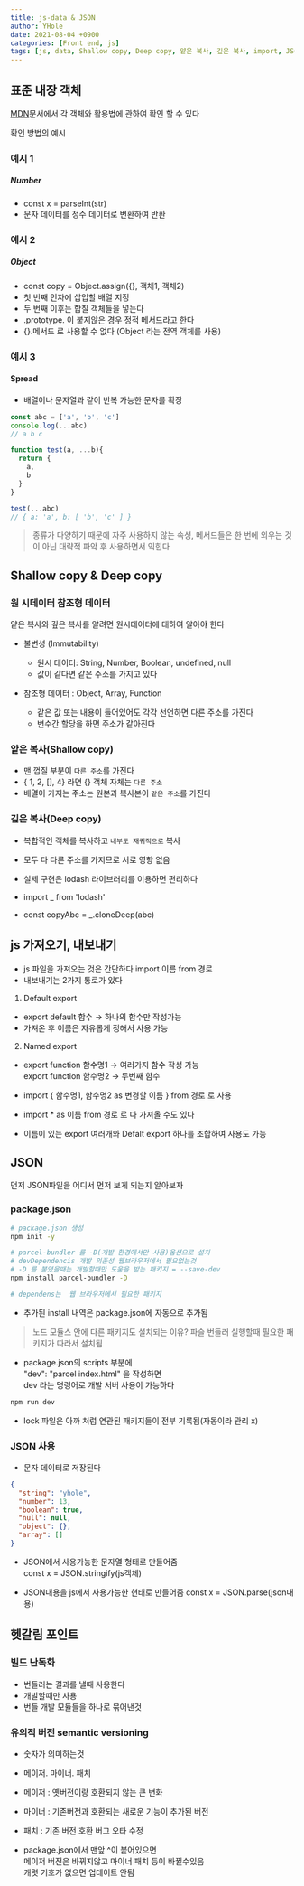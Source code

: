 ```yaml
---
title: js-data & JSON
author: YHole
date: 2021-08-04 +0900
categories: [Front end, js]
tags: [js, data, Shallow copy, Deep copy, 얕은 복사, 깊은 복사, import, JSON]
---
```


## 표준 내장 객체

[MDN](https://developer.mozilla.org/ko/docs/Web/JavaScript/Reference/Global_Objects)문서에서 각 객체와 활용법에 관하여 확인 할 수 있다

확인 방법의 예시

### 예시 1

##### Number

- const x = parseInt(str)
- 문자 데이터를 정수 데이터로 변환하여 반환

### 예시 2

##### Object

- const copy = Object.assign({}, 객체1, 객체2)
- 첫 번째 인자에 삽입할 배열 지정
- 두 번째 이후는 합칠 객체들을 넣는다
- .prototype. 이 붙지않은 경우 정적 메서드라고 한다
- {}.메서드 로 사용할 수 없다 (Object 라는 전역 객체를 사용)


### 예시 3

#### Spread

- 배열이나 문자열과 같이 반복 가능한 문자를 확장

```javascript
const abc = ['a', 'b', 'c']
console.log(...abc)
// a b c

function test(a, ...b){
  return {
    a,
    b
  }
}

test(...abc)
// { a: 'a', b: [ 'b', 'c' ] }
```

> 종류가 다양하기 때문에 자주 사용하지 않는 속성, 메서드들은
> 한 번에 외우는 것이 아닌 대략적 파악 후 사용하면서 익힌다

## Shallow copy & Deep copy

### 원 시데이터 참조형 데이터

얕은 복사와 깊은 복사를 알려면 원시데이터에 대하여 알아야 한다

- 불변성 (Immutability)
  - 원시 데이터: String, Number, Boolean, undefined, null
  - 값이 같다면 같은 주소를 가지고 있다

- 참조형 데이터 : Object, Array, Function
  - 같은 값 또는 내용이 들어있어도 각각 선언하면 다른 주소를 가진다
  - 변수간 할당을 하면 주소가 같아진다

### 얕은 복사(Shallow copy)

- 맨 껍질 부분이 `다른 주소`를 가진다
- { 1, 2, [], 4} 라면 {} 객체 자체는 `다른 주소`
- 배열이 가지는 주소는 원본과 복사본이 `같은 주소`를 가진다  

### 깊은 복사(Deep copy)

- 복합적인 객체를 복사하고 `내부도 재귀적으로` 복사
- 모두 다 다른 주소를 가지므로 서로 영향 없음

- 실제 구현은 lodash 라이브러리를 이용하면 편리하다
- import _ from 'lodash'
- const copyAbc = _.cloneDeep(abc)


## js 가져오기, 내보내기

- js 파일을 가져오는 것은 간단하다 import 이름 from 경로
- 내보내기는 2가지 통로가 있다

1. Default export
  - export default 함수 → 하나의 함수만 작성가능
  - 가져온 후 이름은 자유롭게 정해서 사용 가능
2. Named export
  - export function 함수명1 → 여러가지 함수 작성 가능  
  export function 함수명2 → 두번째 함수
  - import { 함수명1, 함수명2 as 변경할 이름 } from 경로 로 사용
  - import * as 이름 from 경로 로 다 가져올 수도 있다

- 이름이 있는 export 여러개와 Defalt export 하나를 조합하여 사용도 가능

## JSON

먼저 JSON파일을 어디서 먼저 보게 되는지 알아보자

### package.json

```bash
# package.json 생성
npm init -y

# parcel-bundler 를 -D(개발 환경에서만 사용)옵션으로 설치
# devDependencis 개발 의존성 웹브라우저에서 필요없는것
# -D 를 붙였을때는 개발할때만 도움을 받는 패키지 = --save-dev
npm install parcel-bundler -D

# dependens는  웹 브라우저에서 필요한 패키지
```
- 추가된 install 내역은 package.json에 자동으로 추가됨

> 노드 모듈스 안에 다른 패키지도 설치되는 이유?
> 파슬 번들러 실행할때 필요한 패키지가 따라서 설치됨

- package.json의 scripts 부분에  
"dev": "parcel index.html" 을 작성하면  
dev 라는 명령어로 개발 서버 사용이 가능하다

```bash
npm run dev
```

- lock 파일은 아까 처럼 연관된 패키지들이 전부 기록됨(자동이라 관리 x)

### JSON 사용

- 문자 데이터로 저장된다

```json
{
  "string": "yhole",
  "number": 13,
  "boolean": true,
  "null": null,
  "object": {},
  "array": []
}
```
- JSON에서 사용가능한 문자열 형태로 만들어줌  
const x = JSON.stringify(js객체)

- JSON내용을 js에서 사용가능한 현태로 만들어줌
const x = JSON.parse(json내용)



## 헷갈림 포인트

### 빌드 난독화
- 번들러는 결과를 낼때 사용한다
- 개발할때만 사용 
- 번들 개발 모듈들을 하나로 묶어낸것 


### 유의적 버전 semantic versioning
- 숫자가 의미하는것
- 메이저. 마이너. 패치

- 메이저 : 옛버전이랑 호환되지 않는 큰 변화
- 마이너 : 기존버전과 호환되는 새로운 기능이 추가된 버전
- 패치 : 기존 버전 호환 버그 오타 수정

- package.json에서 맨앞 ^이 붙어있으면  
메이저 버전은 바뀌지않고 마이너 패치 등이 바뀔수있음  
캐럿 기호가 없으면 업데이트 안됨
